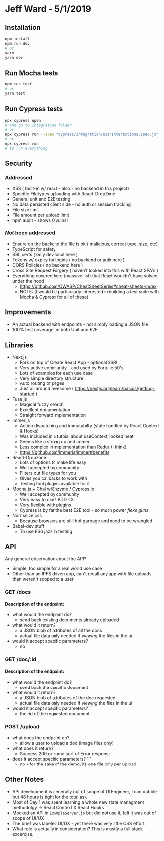 # Jeff Ward - 5/1/2019

## Installation
```bash
npm install
npm run dev
# or
yarn
yarn dev
```

## Run Mocha tests
```bash
npm run test
# or
yarn test
```

## Run Cypress tests
```bash
npx cypress open
# and go to integration folder
# or
npx cypress run --spec "cypress/integration/userInteractions.spec.js"
# or
npx cypress run
# to run everything
```

## Security
### Addressed
- XSS ( built-in w/ react - also - no backend in this project)
- Specific Filetypes uploading with React-DropZone
- General unit and E2E testing
- No data persisted client side - no auth or session tracking
- File size limit
- File amount per upload limit
- npm audit - shows 0 vulns!
### *Not* been addressed
- Ensure on the backend the file is ok ( malicious, correct type, size, etc)
- TypeScript for safety
- SSL certs ( only dev local here )
- Tokens w/ expiry for logins ( no backend or auth here )
- CORS Policies ( no backend here )
- Cross Site Request Forgery ( haven't looked into this with React SPA's )
- Everything covered here (massive list) that React wouldn't have solved under the hood
  - https://github.com/OWASP/CheatSheetSeries#cheat-sheets-index
  - NOTE: (I would be particularly interested in building a test suite with Mocha & Cypress for all of these)

## Improvements
 - An actual backend with endpoints - not simply loading a JSON file
 - 100% test coverage on both Unit and E2E

## Libraries
- Next.js
  - Fork on top of Create React App - optional SSR!
  - Very active community - and used by Fortune 50's
  - Lots of examples for each use case
  - Very simple directory structure
  - Auto routing of pages
  - Just all around awesome ( https://nextjs.org/learn/basics/getting-started )
- Fuse.js
  - Magical fuzzy search
  - Excellent documentation
  - Straight forward implementation
- Immer.js
  - Action dispatching and immutabilty (state handled by React Context & Hooks)
  - Was included in a tutoial about useContext, looked neat
  - Seems like a strong up and comer
  - Less complex in implementation than Redux (I think)
  - https://github.com/immerjs/immer#benefits
- React-Dropzone
  - Lots of options to make life easy
  - Well accepted by community
  - Filters out file types for you
  - Gives you callbacks to work with
  - Testing tool plugins available for it
- Mocha.js + Chai w/Enzyme / Cypress.io
  - Well accepted by community
  - Very easy to use!! BDD <3
  - Very flexible with plugins
  - Cypress is by far the best E2E tool - so much power *flexs guns*
- Normalize.css
  - Because browsers are still hot garbage and need to be wrangled
- Babel-dev stuff
  - To use ES6 jazz in testing

## API
Any general observation about the API?
  - Simple, too simple for a real world use case
  - Other than an IPFS driven app, can't recall any app with file uploads than weren't scoped to a user

### GET /docs
#### Description of the endpoint:
- what would the endpoint do?
  - send back existing documents already uploaded
- what would it return?
  - a JSON blob of attributes of all the docs
  - actual file data only needed if *viewing* the files in the ui
- would it accept specific parameters?
  - no

### GET /doc/:id
#### Description of the endpoint:
- what would the endpoint do?
  - send back the specific document
- what would it return?
  - a JSON blob of attributes of the doc requested
  - actual file data only needed if *viewing* the files in the ui
- would it accept specific parameters? ```
  - the :id of the requested document

### POST /upload
- what does the endpoint do?
  - allow a user to upload a doc (image files only)
- what does it return?
  - Success 200 or some sort of Error response
- does it accept specific parameters? ```
  - no - for the sake of the demo, its one file only per upload

## Other Notes
  - API development is generally out of scope of UI Engineer, I can dabble but 48 hours is tight for the total ask
  - Most of Day 1 was spent learning a whole new state managment methodolgy -> React Context X React Hooks
  - Mocked an API in `ExampleServer.js` but did not use it, felt it was out of scope of UI/UX
  - The brief was labeled UI/UX - yet there was very little CSS effort.
  - What role is actually in consideration? This is mostly a full stack excercise.